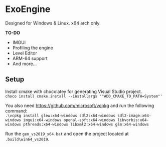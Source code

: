 # ExoEngine
Designed for Windows & Linux. x64 arch only.

**TO-DO**

* IMGUI
* Profiling the engine
* Level Editor
* ARM-64 support
* And more...

## Setup

Install cmake with chocolatey for generating Visual Studio project.   
`choco install cmake.install --installargs '"ADD_CMAKE_TO_PATH=System"'`

You also need https://github.com/microsoft/vcpkg and run the following command:  
`.\vcpkg install glew:x64-windows sdl2:x64-windows sdl2-image:x64-windows imgui:x64-windows openal-soft:x64-windows libvorbis:x64-windows pthreads:x64-windows libxml2:x64-windows glm:x64-windows`

Run the `gen_vs2019_x64.bat` and open the project located at `.build\win64_vs2019`.

